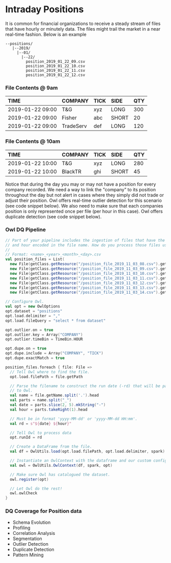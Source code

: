 # Intraday Positions

It is common for financial organizations to receive a steady stream of files that have hourly or minutely data.  The files might trail the market in a near real-time fashion.  Below is an example

```text
--positions/
   |--2019/
     |--01/
       |--22/
         position_2019_01_22_09.csv
         position_2019_01_22_10.csv
         position_2019_01_22_11.csv
         position_2019_01_22_12.csv
```

### File Contents @ 9am

| TIME | COMPANY | TICK | SIDE | QTY |
| :--- | :--- | :--- | :--- | :--- |
| 2019-01-22 09:00 | T&G | xyz | LONG | 300 |
| 2019-01-22 09:00 | Fisher | abc | SHORT | 20 |
| 2019-01-22 09:00 | TradeServ | def | LONG | 120 |

### File Contents @ 10am

| TIME | COMPANY | TICK | SIDE | QTY |
| :--- | :--- | :--- | :--- | :--- |
| 2019-01-22 10:00 | T&G | xyz | LONG | 280 |
| 2019-01-22 10:00 | BlackTR | ghi | SHORT | 45 |

Notice that during the day you may or may not have a position for every company recorded.  We need a way to link the "company" to its position throughout the day but not alert in cases where they simply did not trade or adjust their position.  Owl offers real-time outlier detection for this scenario \(see code snippet below\).  We also need to make sure that each companies position is only represented once per file \(per hour in this case\).  Owl offers duplicate detection \(see code snippet below\).

### Owl DQ Pipeline

```scala
// Part of your pipeline includes the ingestion of files that have the date
// and hour encoded in the file name. How do you process those files using Owl?
//
// Format: <name>_<year>_<month>_<day>.csv
val position_files = List(
  new File(getClass.getResource("/position_file_2019_11_03_08.csv").getPath),
  new File(getClass.getResource("/position_file_2019_11_03_09.csv").getPath),
  new File(getClass.getResource("/position_file_2019_11_03_10.csv").getPath),
  new File(getClass.getResource("/position_file_2019_11_03_11.csv").getPath),
  new File(getClass.getResource("/position_file_2019_11_03_12.csv").getPath),
  new File(getClass.getResource("/position_file_2019_11_03_13.csv").getPath),
  new File(getClass.getResource("/position_file_2019_11_03_14.csv").getPath))

// Configure Owl.
val opt = new OwlOptions
opt.dataset = "positions"
opt.load.delimiter = ","
opt.load.fileQuery = "select * from dataset"

opt.outlier.on = true
opt.outlier.key = Array("COMPANY")
opt.outlier.timeBin = TimeBin.HOUR

opt.dupe.on = true
opt.dupe.include = Array("COMPANY", "TICK")
opt.dupe.exactMatch = true

position_files.foreach { file: File =>
  // Tell Owl where to find the file.
  opt.load.filePath = file.getPath

  // Parse the filename to construct the run date (-rd) that will be passed
  // to Owl.
  val name = file.getName.split('.').head
  val parts = name.split("_")
  val date = parts.slice(2, 5).mkString("-")
  val hour = parts.takeRight(1).head

  // Must be in format 'yyyy-MM-dd' or 'yyyy-MM-dd HH:mm'.
  val rd = s"${date} ${hour}"

  // Tell Owl to process data
  opt.runId = rd

  // Create a DataFrame from the file.
  val df = OwlUtils.load(opt.load.filePath, opt.load.delimiter, spark)

  // Instantiate an OwlContext with the dataframe and our custom configuration.
  val owl = OwlUtils.OwlContext(df, spark, opt)

  // Make sure Owl has catalogued the dataset.
  owl.register(opt)

  // Let Owl do the rest!
  owl.owlCheck
}
```

### DQ Coverage for Position data

* Schema Evolution
* Profiling
* Correlation Analysis
* Segmentation
* Outlier Detection
* Duplicate Detection
* Pattern Mining

